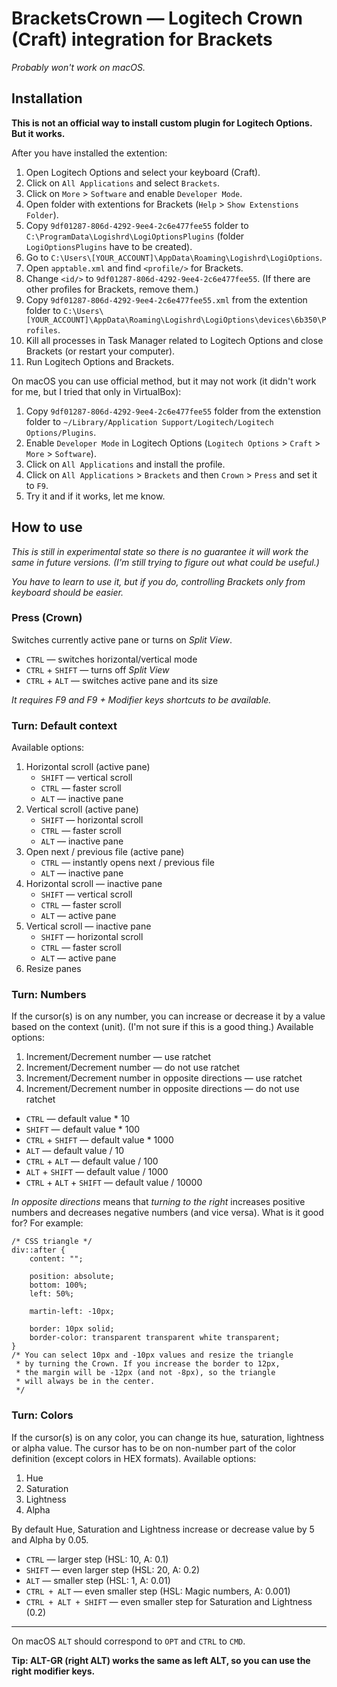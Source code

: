 # BracketsCrown — Logitech Crown (Craft) integration for Brackets

*Probably won't work on macOS.*

## Installation

**This is not an official way to install custom plugin for Logitech Options. But it works.** 

After you have installed the extention:

1. Open Logitech Options and select your keyboard (Craft).
2. Click on `All Applications` and select `Brackets`.
3. Click on `More` > `Software` and enable `Developer Mode`.
4. Open folder with extentions for Brackets (`Help` > `Show Extenstions Folder`).
5. Copy `9df01287-806d-4292-9ee4-2c6e477fee55` folder to `C:\ProgramData\Logishrd\LogiOptionsPlugins` (folder `LogiOptionsPlugins` have to be created).
6. Go to `C:\Users\[YOUR_ACCOUNT]\AppData\Roaming\Logishrd\LogiOptions`.
7. Open `apptable.xml` and find `<profile/>` for Brackets.
8. Change `<id/>` to `9df01287-806d-4292-9ee4-2c6e477fee55`. (If there are other profiles for Brackets, remove them.)
9. Copy `9df01287-806d-4292-9ee4-2c6e477fee55.xml` from the extention folder to `C:\Users\[YOUR_ACCOUNT]\AppData\Roaming\Logishrd\LogiOptions\devices\6b350\Profiles`.
10. Kill all processes in Task Manager related to Logitech Options and close Brackets (or restart your computer).
11. Run Logitech Options and Brackets.

On macOS you can use official method, but it may not work (it didn't work for me, but I tried that only in VirtualBox):

1. Copy `9df01287-806d-4292-9ee4-2c6e477fee55` folder from the extenstion folder to `~/Library/Application Support/Logitech/Logitech Options/Plugins`.
2. Enable `Developer Mode` in Logitech Options (`Logitech Options` > `Craft` > `More` > `Software`).
3. Click on `All Applications` and install the profile.
4. Click on `All Applications` > `Brackets` and then `Crown` > `Press` and set it to `F9`.
5. Try it and if it works, let me know.

## How to use

*This is still in experimental state so there is no guarantee it will work the same in future versions. (I'm still trying to figure out what could be useful.)*

*You have to learn to use it, but if you do, controlling Brackets only from keyboard should be easier.*

### Press (Crown)
Switches currently active pane or turns on *Split View*.
- `CTRL` — switches horizontal/vertical mode
- `CTRL` + `SHIFT` — turns off *Split View*
- `CTRL` + `ALT` — switches active pane and its size

*It requires F9 and F9 + Modifier keys shortcuts to be available.*

### Turn: Default context

Available options:

1. Horizontal scroll (active pane)
    - `SHIFT` — vertical scroll
    - `CTRL` — faster scroll
    - `ALT` — inactive pane
2. Vertical scroll (active pane)
    - `SHIFT` — horizontal scroll
    - `CTRL` — faster scroll
    - `ALT` — inactive pane
3. Open next / previous file (active pane)
    - `CTRL` — instantly opens next / previous file
    - `ALT` — inactive pane
4. Horizontal scroll — inactive pane
    - `SHIFT` — vertical scroll
    - `CTRL` — faster scroll
    - `ALT` — active pane
5. Vertical scroll — inactive pane
    - `SHIFT` — horizontal scroll
    - `CTRL` — faster scroll
    - `ALT` — active pane
6. Resize panes

### Turn: Numbers

If the cursor(s) is on any number, you can increase or decrease it by a value based on the context (unit). (I'm not sure if this is a good thing.) Available options:

1. Increment/Decrement number — use ratchet
2. Increment/Decrement number — do not use ratchet
3. Increment/Decrement number in opposite directions — use ratchet
4. Increment/Decrement number in opposite directions — do not use ratchet


- `CTRL` — default value * 10
- `SHIFT` — default value * 100
- `CTRL` + `SHIFT` — default value * 1000
- `ALT` — default value / 10
- `CTRL` + `ALT` — default value / 100
- `ALT` + `SHIFT` — default value / 1000
- `CTRL` + `ALT` + `SHIFT` — default value / 10000


*In opposite directions* means that *turning to the right* increases positive numbers and decreases negative numbers (and vice versa). What is it good for? For example:

```
/* CSS triangle */
div::after {
    content: "";
    
    position: absolute;
    bottom: 100%;
    left: 50%;
    
    martin-left: -10px;
    
    border: 10px solid;
    border-color: transparent transparent white transparent;
}
/* You can select 10px and -10px values and resize the triangle 
 * by turning the Crown. If you increase the border to 12px, 
 * the margin will be -12px (and not -8px), so the triangle 
 * will always be in the center.
 */
```

### Turn: Colors

If the cursor(s) is on any color, you can change its hue, saturation, lightness or alpha value. The cursor has to be on non-number part of the color definition (except colors in HEX formats). Available options:

1. Hue
2. Saturation
3. Lightness
4. Alpha

By default Hue, Saturation and Lightness increase or decrease value by 5 and Alpha by 0.05. 

- `CTRL` — larger step (HSL: 10, A: 0.1)
- `SHIFT` — even larger step (HSL: 20, A: 0.2)
- `ALT` — smaller step (HSL: 1, A: 0.01)
- `CTRL + ALT` — even smaller step (HSL: Magic numbers, A: 0.001)
- `CTRL + ALT + SHIFT` — even smaller step for Saturation and Lightness (0.2)

---

On macOS `ALT` should correspond to `OPT` and `CTRL` to `CMD`.

**Tip: ALT-GR (right ALT) works the same as left ALT, so you can use the right modifier keys.**